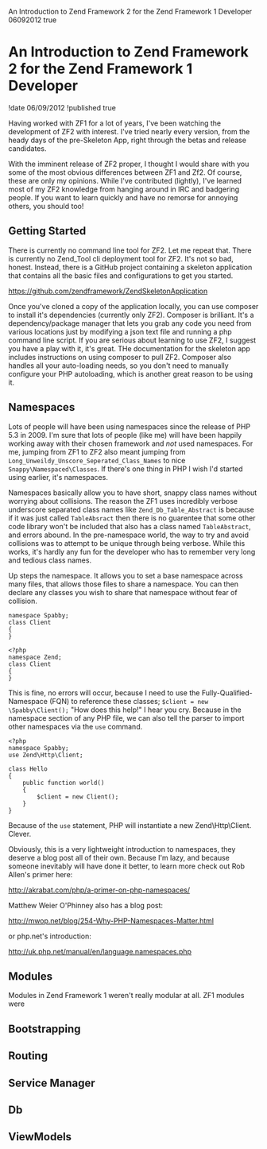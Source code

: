An Introduction to Zend Framework 2 for the Zend Framework 1 Developer
06092012
true

An Introduction to Zend Framework 2 for the Zend Framework 1 Developer
==

!date 06/09/2012 
!published true

Having worked with ZF1 for a lot of years, I've been watching the development of ZF2 with interest. I've tried nearly every version, from the heady days of the pre-Skeleton App, right through the betas and release candidates.

With the imminent release of ZF2 proper, I thought I would share with you some of the most obvious differences between ZF1 and Zf2. Of course, these are only my opinions. While I've contributed (lightly), I've learned most of my ZF2 knowledge from hanging around in IRC and badgering people. If you want to learn quickly and have no remorse for annoying others, you should too!

Getting Started
--
There is currently no command line tool for ZF2. Let me repeat that. There is currently no Zend_Tool cli deployment tool for ZF2. It's not so bad, honest. Instead, there is a GitHub project containing a skeleton application that contains all the basic files and configurations to get you started.

https://github.com/zendframework/ZendSkeletonApplication

Once you've cloned a copy of the application locally, you can use composer to install it's dependencies (currently only ZF2). Composer is brilliant. It's a dependency/package manager that lets you grab any code you need from various locations just by modifying a json text file and running a php command line script. If you are serious about learning to use ZF2, I suggest you have a play with it, it's great. THe documentation for the skeleton app includes instructions on using composer to pull ZF2. Composer also handles all your auto-loading needs, so you don't need to manually configure your PHP autoloading, which is another great reason to be using it.

Namespaces
--

Lots of people will have been using namespaces since the release of PHP 5.3 in 2009. I'm sure that lots of people (like me) will have been happily working away with their chosen framework and *not* used namespaces. For me, jumping from ZF1 to ZF2 also meant jumping from `Long_Unweildy_Unscore_Seperated_Class_Names` to nice `Snappy\Namespaced\Classes`. If there's one thing in PHP I wish I'd started using earlier, it's namespaces.

Namespaces basically allow you to have short, snappy class names without worrying about collisions. The reason the ZF1 uses incredibly verbose underscore separated class names like `Zend_Db_Table_Abstract` is because if it was just called `TableAbsract` then there is no guarentee that some other code library won't be included that also has a class named `TableAbstract`, and errors abound.
In the pre-namespace world, the way to try and avoid collisions was to attempt to be unique through being verbose. While this works, it's hardly any fun for the developer who has to remember very long and tedious class names.

Up steps the namespace. It allows you to set a base namespace across many files, that allows those files to share a namespace. You can then declare any classes you wish to share that namespace without fear of collision.

```<?php
namespace Spabby;
class Client
{
}

<?php
namespace Zend;
class Client
{
}
```
This is fine, no errors will occur, because I need to use the Fully-Qualified-Namespace (FQN) to reference these classes; 
`$client = new \Spabby\Client();`
"How does this help!" I hear you cry. Because in the namespace section of any PHP file, we can also tell the parser to import other namespaces via the `use` command.
```
<?php
namespace Spabby;
use Zend\Http\Client;

class Hello
{
    public function world()
    {
        $client = new Client();
    }
}
````
Because of the `use` statement, PHP will instantiate a new Zend\Http\Client. Clever.

Obviously, this is a very lightweight introduction to namespaces, they deserve a blog post all of their own. Because I'm lazy, and because someone inevitably will have done it better, to learn more check out Rob Allen's primer here:

http://akrabat.com/php/a-primer-on-php-namespaces/

Matthew Weier O'Phinney also has a blog post:

http://mwop.net/blog/254-Why-PHP-Namespaces-Matter.html

or php.net's introduction:

http://uk.php.net/manual/en/language.namespaces.php

Modules
--

Modules in Zend Framework 1 weren't really modular at all. ZF1 modules were

Bootstrapping
--

Routing
--

Service Manager
--

Db
--

ViewModels
--



